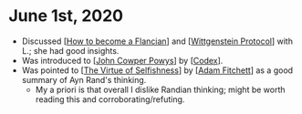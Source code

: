 # June 1st, 2020
- Discussed [[How to become a Flancian]] and [[Wittgenstein Protocol]] with L.; she had good insights.
- Was introduced to [[John Cowper Powys]] by [[Codex]].
- Was pointed to [[The Virtue of Selfishness]] by [[Adam Fitchett]] as a good summary of Ayn Rand's thinking.
    - My a priori is that overall I dislike Randian thinking; might be worth reading this and corroborating/refuting.

[//begin]: # "Autogenerated link references for markdown compatibility"
[How to become a Flancian]: ../how-to-become-a-flancian "how-to-become-a-flancian"
[Wittgenstein Protocol]: ../wittgenstein-protocol "wittgenstein-protocol"
[John Cowper Powys]: ../john-cowper-powys "John Cowper Powys"
[Codex]: ../codex "Codex"
[The Virtue of Selfishness]: ../the-virtue-of-selfishness "The Virtue of Selfishness"
[Adam Fitchett]: ../adam-fitchett "adam-fitchett"
[//end]: # "Autogenerated link references"